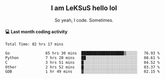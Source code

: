 <h2 align="center">I am LeKSuS hello lol</h2>
<p align="center">So yeah, I code. Sometimes.</p>

#### :computer: Last month coding activity
<!--START_SECTION:waka-->

```txt
Total Time: 82 hrs 17 mins

Go                65 hrs 30 mins  ███████████████████▒░░░░░   76.93 %
Python            7 hrs 20 mins   ██░░░░░░░░░░░░░░░░░░░░░░░   08.61 %
C                 3 hrs 51 mins   █░░░░░░░░░░░░░░░░░░░░░░░░   04.52 %
Other             2 hrs 52 mins   █░░░░░░░░░░░░░░░░░░░░░░░░   03.37 %
GDB               1 hr 49 mins    ▓░░░░░░░░░░░░░░░░░░░░░░░░   02.15 %
```

<!--END_SECTION:waka-->
